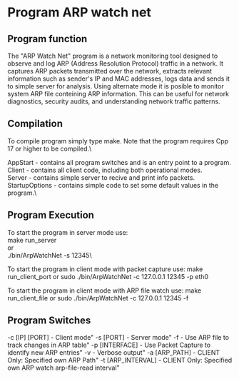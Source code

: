 # Program ARP watch net
## Program function
The "ARP Watch Net" program is a network monitoring tool designed to observe and log ARP (Address Resolution Protocol) traffic in a network. It captures ARP packets transmitted over the network, extracts relevant information such as sender's IP and MAC addresses, logs data and sends it to simple server for analysis. Using alternate mode it is posible to monitor system ARP file conteining ARP information. This can be useful for network diagnostics, security audits, and understanding network traffic patterns.

## Compilation
To compile program simply type make. Note that the program requires Cpp 17 or higher to be compiled.\

AppStart - contains all program switches and is an entry point to a program.\
Client - contains all client code, including both operational modes.\
Server - contains simple server to recive and print info packets.\
StartupOptions - contains simple code to set some default values in the program.\

## Program Execution

To start the program in server mode use:\
make run_server\
or\
./bin/ArpWatchNet -s 12345\

To start the program in client mode with packet capture use:
make run_client_port
or
sudo ./bin/ArpWatchNet -c 127.0.0.1 12345 -p eth0

To start the program in client mode with ARP file watch use:
make run_client_file
or
sudo ./bin/ArpWatchNet -c 127.0.0.1 12345 -f


## Program Switches
-c [IP] [PORT] - Client mode"
-s [PORT] - Server mode"
-f - Use ARP file to track changes in ARP table"
-p [INTERFACE] - Use Packet Capture to identify new ARP entries"
-v - Verbose output"
-a [ARP_PATH] - CLIENT Only: Specified own ARP Path"
-t [ARP_INTERVAL] - CLIENT Only: Specified own ARP watch arp-file-read interval"
